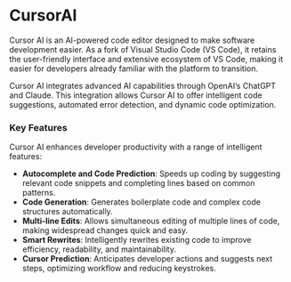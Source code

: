 # CursorAI

Cursor AI is an AI-powered code editor designed to make software development easier. As a fork of Visual Studio Code (VS Code), it retains the user-friendly interface and extensive ecosystem of VS Code, making it easier for developers already familiar with the platform to transition.

Cursor AI integrates advanced AI capabilities through OpenAI’s ChatGPT and Claude. This integration allows Cursor AI to offer intelligent code suggestions, automated error detection, and dynamic code optimization.

### Key Features

Cursor AI enhances developer productivity with a range of intelligent features:

- **Autocomplete and Code Prediction**: Speeds up coding by suggesting relevant code snippets and completing lines based on common patterns.
- **Code Generation**: Generates boilerplate code and complex code structures automatically.
- **Multi-line Edits**: Allows simultaneous editing of multiple lines of code, making widespread changes quick and easy.
- **Smart Rewrites**: Intelligently rewrites existing code to improve efficiency, readability, and maintainability.
- **Cursor Prediction**: Anticipates developer actions and suggests next steps, optimizing workflow and reducing keystrokes.

